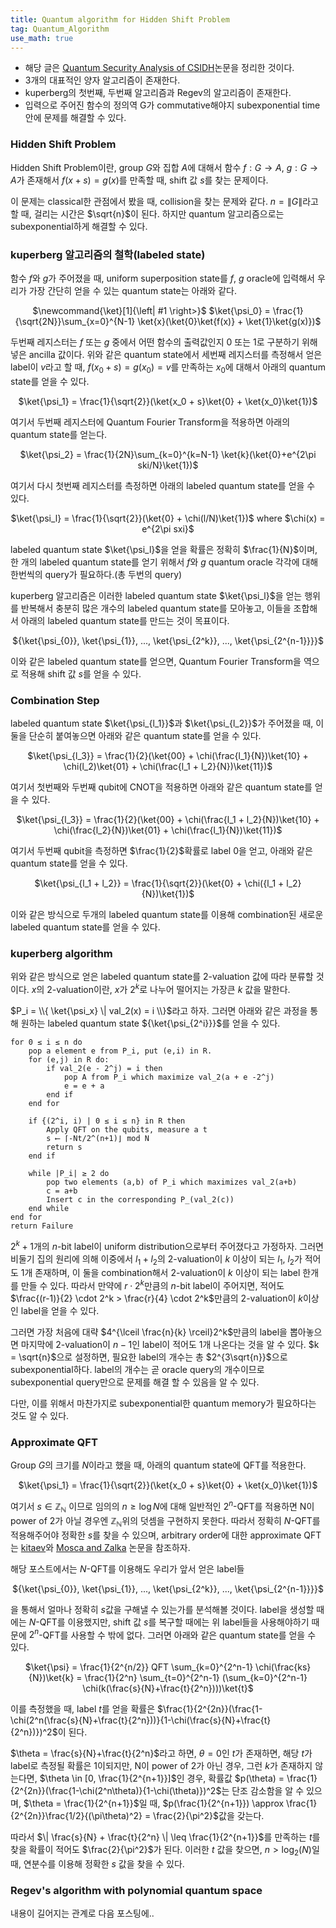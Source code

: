```yaml
---
title: Quantum algorithm for Hidden Shift Problem
tag: Quantum_Algorithm
use_math: true
---
```


* 해당 글은 [Quantum Security Analysis of CSIDH](https://eprint.iacr.org/2018/537.pdf)논문을 정리한 것이다.
* 3개의 대표적인 양자 알고리즘이 존재한다.
* kuperberg의 첫번째, 두번째 알고리즘과 Regev의 알고리즘이 존재한다.
* 입력으로 주어진 함수의 정의역 G가 commutative해야지 subexponential time 안에 문제를 해결할 수 있다.

### Hidden Shift Problem

 Hidden Shift Problem이란, group $G$와 집합 $A$에 대해서 함수 $f:G \rightarrow A$, $g:G \rightarrow A$가 존재해서 $f(x+s) = g(x)$를 만족할 때, shift 값 $s$를 찾는 문제이다.

 이 문제는 classical한 관점에서 봤을 때, collision을 찾는 문제와 같다. $n=\|G\|$라고 할 때, 걸리는 시간은 $\sqrt{n}$이 된다. 하지만 quantum 알고리즘으로는 subexponential하게 해결할 수 있다.

### kuperberg 알고리즘의 철학(labeled state)

함수 $f$와 $g$가 주어졌을 때, uniform superposition state를 $f$, $g$ oracle에 입력해서 우리가 가장 간단히 얻을 수 있는 quantum state는 아래와 같다.

<center>$\newcommand{\ket}[1]{\left| #1 \right>}$
$\ket{\psi_0} = \frac{1}{\sqrt{2N}}\sum_{x=0}^{N-1} \ket{x}(\ket{0}\ket{f(x)} + \ket{1}\ket{g(x)})$</center>

두번째 레지스터는 $f$ 또는 $g$ 중에서 어떤 함수의 출력값인지 0 또는 1로 구분하기 위해 넣은 ancilla 값이다. 위와 같은 quantum state에서 세번째 레지스터를 측정해서 얻은 label이 $v$라고 할 때, $f(x_0 + s) = g(x_0) = v$를 만족하는 $x_0$에 대해서 아래의 quantum state를 얻을 수 있다.

<center>$\ket{\psi_1} = \frac{1}{\sqrt{2}}(\ket{x_0 + s}\ket{0} + \ket{x_0}\ket{1})$</center>

여기서 두번째 레지스터에 Quantum Fourier Transform을 적용하면 아래의 quantum state를 얻는다.

<center>$\ket{\psi_2} = \frac{1}{2N}\sum_{k=0}^{k=N-1} \ket{k}(\ket{0}+e^{2\pi ski/N}\ket{1})$</center>

여기서 다시 첫번째 레지스터를 측정하면 아래의 labeled quantum state를 얻을 수 있다.

<center>$\ket{\psi_l} = \frac{1}{\sqrt{2}}(\ket{0} + \chi(l/N)\ket{1})$ where $\chi(x) = e^{2\pi sxi}$ </center>

labeled quantum state $\ket{\psi_l}$을 얻을 확률은 정확히 $\frac{1}{N}$이며, 한 개의 labeled quantum state를 얻기 위해서 $f$와 $g$ quantum oracle 각각에 대해 한번씩의 query가 필요하다.(총 두번의 query)

kuperberg 알고리즘은 이러한 labeled quantum state $\ket{\psi_l}$을 얻는 행위를 반복해서 충분히 많은 개수의 labeled quantum state를 모아놓고, 이들을 조합해서 아래의 labeled quantum state를 만드는 것이 목표이다.

<center>${\ket{\psi_{0}}, \ket{\psi_{1}}, ..., \ket{\psi_{2^k}}, ..., \ket{\psi_{2^{n-1}}}}$</center>

이와 같은 labeled quantum state를 얻으면, Quantum Fourier Transform을 역으로 적용해 shift 값 $s$를 얻을 수 있다.

### Combination Step

labeled quantum state $\ket{\psi_{l_1}}$과 $\ket{\psi_{l_2}}$가 주어졌을 때, 이 둘을 단순히 붙여놓으면 아래와 같은 quantum state를 얻을 수 있다.

<center>$\ket{\psi_{l_3}} = \frac{1}{2}(\ket{00} + \chi(\frac{l_1}{N})\ket{10} + \chi(l_2)\ket{01} + \chi(\frac{l_1 + l_2}{N})\ket{11})$</center>

여기서 첫번째와 두번째 qubit에 CNOT을 적용하면 아래와 같은 quantum state를 얻을 수 있다.

<center>$\ket{\psi_{l_3}} = \frac{1}{2}(\ket{00} + \chi(\frac{l_1 + l_2}{N})\ket{10} + \chi(\frac{l_2}{N})\ket{01} + \chi(\frac{l_1}{N})\ket{11})$</center>

여기서 두번째 qubit을 측정하면 $\frac{1}{2}$확률로 label 0을 얻고, 아래와 같은 quantum state를 얻을 수 있다.

<center>$\ket{\psi_{l_1 + l_2}} = \frac{1}{\sqrt{2}}(\ket{0} + \chi({l_1 + l_2}{N})\ket{1})$</center>

이와 같은 방식으로 두개의 labeled quantum state를 이용해 combination된 새로운 labeled quantum state를 얻을 수 있다.

### kuperberg algorithm

위와 같은 방식으로 얻은 labeled quantum state를 2-valuation 값에 따라 분류할 것이다. $x$의 2-valuation이란, $x$가 $2^k$로 나누어 떨어지는 가장큰 $k$ 값을 말한다.

$P_i = \\{ \ket{\psi_x} \| val_2(x) = i \\}$라고 하자. 그러면 아래와 같은 과정을 통해 원하는 labeled quantum state ${\ket{\psi_{2^i}}}$를 얻을 수 있다.

```
for 0 ≤ i ≤ n do 
	pop a element e from P_i, put (e,i) in R.
	for (e,j) in R do:
		if val_2(e - 2^j) = i then
			pop A from P_i which maximize val_2(a + e -2^j)
			e = e + a
		end if
	end for

	if {(2^i, i) | 0 ≤ i ≤ n} in R then
		Apply QFT on the qubits, measure a t
		s ⟵ ⌈-Nt/2^(n+1)⌋ mod N
		return s
	end if

	while |P_i| ≥ 2 do
		pop two elements (a,b) of P_i which maximizes val_2(a+b)
		c = a+b
		Insert c in the corresponding P_(val_2(c))
	end while
end for
return Failure
```

$2^k + 1$개의 $n$-bit label이 uniform distribution으로부터 주어졌다고 가정하자. 그러면 비둘기 집의 원리에 의해 이중에서 $l_1 + l_2$의 2-valuation이 $k$ 이상이 되는 $l_1$, $l_2$가 적어도 1개 존재하며, 이 둘을 combination해서 2-valuation이 $k$ 이상이 되는 label 한개를 만들 수 있다. 따라서 만약에 $r \cdot 2^k$만큼의 $n$-bit label이 주어지면, 적어도 $\frac{(r-1)}{2} \cdot 2^k > \frac{r}{4} \cdot 2^k$만큼의 2-valuation이 $k$이상인 label을 얻을 수 있다.

그러면 가장 처음에 대략 $4^{\lceil \frac{n}{k} \rceil}2^k$만큼의 label을 뽑아놓으면 마지막에 2-valuation이 $n-1$인 label이 적어도 1개 나온다는 것을 알 수 있다. $k = \sqrt{n}$으로 설정하면, 필요한 label의 개수는 총 $2^{3\sqrt{n}}$으로 subexponential하다. label의 개수는 곧 oracle query의 개수이므로 subexponential query만으로 문제를 해결 할 수 있음을 알 수 있다.

다만, 이를 위해서 마찬가지로 subexponential한 quantum memory가 필요하다는 것도 알 수 있다.

### Approximate QFT

Group $G$의 크기를 $N$이라고 했을 때, 아래의 quantum state에 QFT를 적용한다.

<center>$\ket{\psi_1} = \frac{1}{\sqrt{2}}(\ket{x_0 + s}\ket{0} + \ket{x_0}\ket{1})$</center>

여기서 $s \in \mathbb{Z_N}$ 이므로 임의의 $n \geq \log N$에 대해 일반적인 $2^n$-QFT를 적용하면 N이 power of 2가 아닐 경우엔 $\mathbb{Z_N}$위의 덧셈을 구현하지 못한다. 따라서 정확히 $N$-QFT를 적용해주어야 정확한 $s$를 찾을 수 있으며, arbitrary order에 대한 approximate QFT는 [kitaev](https://arxiv.org/pdf/quant-ph/9511026.pdf)와 [Mosca and Zalka](https://arxiv.org/pdf/quant-ph/0301093.pdf) 논문을 참조하자.

해당 포스트에서는 $N$-QFT를 이용해도 우리가 앞서 얻은 label들

<center>${\ket{\psi_{0}}, \ket{\psi_{1}}, ..., \ket{\psi_{2^k}}, ..., \ket{\psi_{2^{n-1}}}}$</center>

을 통해서 얼마나 정확히 $s$값을 구해낼 수 있는가를 분석해볼 것이다. label을 생성할 때에는 $N$-QFT를 이용했지만, shift 값 $s$를 복구할 때에는 위 label들을 사용해야하기 때문에 $2^n$-QFT를 사용할 수 밖에 없다. 그러면 아래와 같은 quantum state를 얻을 수 있다.

<center>$\ket{\psi} = \frac{1}{2^{n/2}} QFT \sum_{k=0}^{2^n-1} \chi(\frac{ks}{N})\ket{k} = \frac{1}{2^n} \sum_{t=0}^{2^n-1} (\sum_{k=0}^{2^n-1} \chi(k(\frac{s}{N}+\frac{t}{2^n})))\ket{t}$</center>

이를 측정했을 때, label $t$를 얻을 확률은 $\frac{1}{2^{2n}}(\frac{1-\chi(2^n(\frac{s}{N}+\frac{t}{2^n}))}{1-\chi(\frac{s}{N}+\frac{t}{2^n})})^2$이 된다.

$\theta = \frac{s}{N}+\frac{t}{2^n}$라고 하면, $\theta = 0$인 $t$가 존재하면, 해당 $t$가 label로 측정될 확률은 1이되지만, N이 power of 2가 아닌 경우, 그런 $k$가 존재하지 않는다면, $\theta \in [0, \frac{1}{2^{n+1}}]$인 경우, 확률값 $p(\theta) = \frac{1}{2^{2n}}(\frac{1-\chi(2^n\theta)}{1-\chi(\theta)})^2$는 단조 감소함을 알 수 있으며, $\theta = \frac{1}{2^{n+1}}$일 때, $p(\frac{1}{2^{n+1}}) \approx \frac{1}{2^{2n}}\frac{1/2}{(\pi\theta)^2} = \frac{2}{\pi^2}$값을 갖는다.

따라서 $\| \frac{s}{N} + \frac{t}{2^n} \| \leq \frac{1}{2^{n+1}}$를 만족하는 $t$를 찾을 확률이 적어도 $\frac{2}{\pi^2}$가 된다. 이러한 $t$ 값을 찾으면, $n > \log_2(N)$일 때, 연분수를 이용해 정확한 $s$ 값을 찾을 수 있다.

### Regev's algorithm with polynomial quantum space

내용이 길어지는 관계로 다음 포스팅에..
